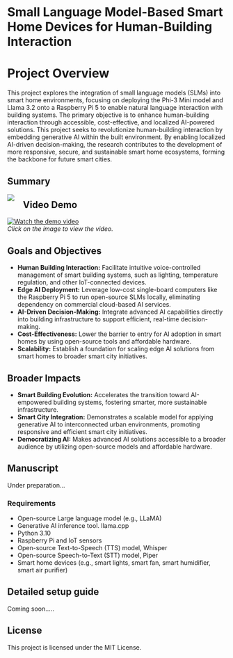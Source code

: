# Small Language Model-Based Smart Home Devices for Human-Building Interaction

# Project Overview

This project explores the integration of small language models (SLMs) into smart home environments, focusing on deploying the Phi-3 Mini model and Llama 3.2 onto a Raspberry Pi 5 to enable natural language interaction with building systems. The primary objective is to enhance human-building interaction through accessible, cost-effective, and localized AI-powered solutions. This project seeks to revolutionize human-building interaction by embedding generative AI within the built environment. By enabling localized AI-driven decision-making, the research contributes to the development of more responsive, secure, and sustainable smart home ecosystems, forming the backbone for future smart cities.

## Summary
<img src="/equipment.png" style="float: left; margin-right: 20px; max-width: 200px;">


## Video Demo
[![Watch the demo video](https://img.youtube.com/vi/9xEsGGWHDjI/0.jpg)](https://www.youtube.com/watch?v=9xEsGGWHDjI)  
*Click on the image to view the video.*

## Goals and Objectives
- **Human Building Interaction:** Facilitate intuitive voice-controlled management of smart building systems, such as lighting, temperature regulation, and other IoT-connected devices.
- **Edge AI Deployment:** Leverage low-cost single-board computers like the Raspberry Pi 5 to run open-source SLMs locally, eliminating dependency on commercial cloud-based AI services.
- **AI-Driven Decision-Making:** Integrate advanced AI capabilities directly into building infrastructure to support efficient, real-time decision-making.
- **Cost-Effectiveness:** Lower the barrier to entry for AI adoption in smart homes by using open-source tools and affordable hardware.
- **Scalability:** Establish a foundation for scaling edge AI solutions from smart homes to broader smart city initiatives.
## Broader Impacts
- **Smart Building Evolution:** Accelerates the transition toward AI-empowered building systems, fostering smarter, more sustainable infrastructure.
- **Smart City Integration:** Demonstrates a scalable model for applying generative AI to interconnected urban environments, promoting responsive and efficient smart city initiatives.
- **Democratizing AI:** Makes advanced AI solutions accessible to a broader audience by utilizing open-source models and affordable hardware.

## Manuscript
Under preparation...

### Requirements
- Open-source Large language model (e.g., LLaMA)
- Generative AI inference tool. llama.cpp
- Python 3.10
- Raspberry Pi and IoT sensors
- Open-source Text-to-Speech (TTS) model, Whisper
- Open-source Speech-to-Text (STT) model, Piper
- Smart home devices (e.g., smart lights, smart fan, smart humidifier, smart air purifier)

## Detailed setup guide
Coming soon.....

## License
This project is licensed under the MIT License.
